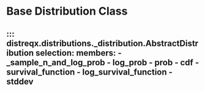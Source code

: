 # Base Distribution Class

::: distreqx.distributions._distribution.AbstractDistribution
    selection:
        members:
            - _sample_n_and_log_prob
            - log_prob
            - prob
            - cdf
            - survival_function
            - log_survival_function
            - stddev
---